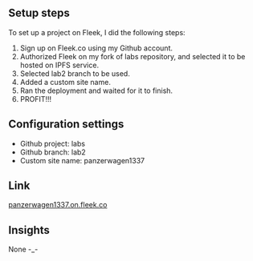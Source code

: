 ## Setup steps
To set up a project on Fleek, I did the following steps:
1. Sign up on Fleek.co using my Github account.
2. Authorized Fleek on my fork of labs repository, and selected it to be hosted on IPFS service.
3. Selected lab2 branch to be used.
4. Added a custom site name.
5. Ran the deployment and waited for it to finish.
6. PROFIT!!!

## Configuration settings
* Github project: labs
* Github branch: lab2
* Custom site name: panzerwagen1337

## Link
[panzerwagen1337.on.fleek.co](https://panzerwagen1337.on.fleek.co)

## Insights
None -_-